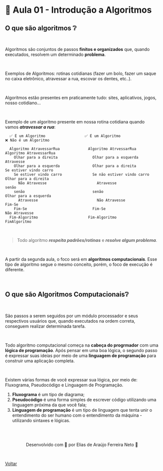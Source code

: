 # 💭 Aula 01 - Introdução a Algoritmos 

## **O que são algoritmos ❔**

<br>

Algoritmos são conjuntos de passos **finitos e organizados** que, quando
executados, resolvem um determinado **problema**.

<br>

Exemplos de Algoritmos: rotinas cotidianas (fazer um bolo,
fazer um saque no caixa eletrônico, atravessar a rua, escovar os dentes, etc..). 

<br>

Algoritmos estão presentes em praticamente tudo: sites, aplicativos, jogos, nosso cotidiano...

<br>

Exemplo de um algoritmo presente em nossa rotina cotidiana quando vamos ***atravessar a rua***:


````
  ✅ É um Algoritmo                  ✅ É um Algoritmo                   ❌ Não é um Algoritmo

  Algoritmo AtravessarRua             Algoritmo AtrvessarRua               Algoritmo AtravessarRua
    Olhar para a direita                Olhar para a esquerda                Atravesse
    Olhar para a esquerda               Olhar para a direita                 Se estiver vindo carro
    Se estiver vindo carro              Se não estiver vindo carro             Olhar para a direita
      Não Atravesse                       Atravesse                          senão
    senão                               senão                                  Olhar para a esquerda
      Atravesse                           Não Atravesse                      Fim-Se
    Fim-Se                              Fim-Se                               Não Atravesse
  Fim-Algoritmo                       Fim-Algoritmo                        FimAlgoritmo
````

<br>

> Todo algoritmo ***respeita padrões/rotinas*** e ***resolve algum problema***.

<br>

A partir da segunda aula, o foco será em **algoritmos computacionais**. Esse tipo de algoritmo segue o mesmo conceito, porém,
o foco de execução é diferente.

<br>

## **O que são Algoritmos Computacionais❔**

<br>

São passos a serem seguidos por um módulo processador e seus respectivos usuários que, quando executados
na ordem correta, conseguem realizar determinada tarefa.

<br>

Todo algoritmo computacional começa na **cabeça do progrmador** com uma **lógica de programação**. Após pensar 
em uma boa lógica, o segundo passo é expressar suas ideias por meio de uma **linguagem de programação**
para construir uma aplicação completa.

<br>

Existem várias formas de você expressar sua lógica, por meio de: Fluxograma, Pseudocódigo e Linguagem de Programação.
1. **Fluxograma** é um tipo de diagrama; 
2. **Pseudocódigo** é uma forma simples de escrever código utilizando uma linguagem próxima da que você fala;
3. **Linguagem de programação** é um tipo de linguagem que tenta unir o entendimento do ser humano com o 
entendimento da máquina - utilizando sintaxes e lógicas.

<br><br>

<p align="center"> Desenvolvido com 💙 por Elias de Araújo Ferreira Neto 👋 <p>

<br>

<a href="../README.md">Voltar</a>
